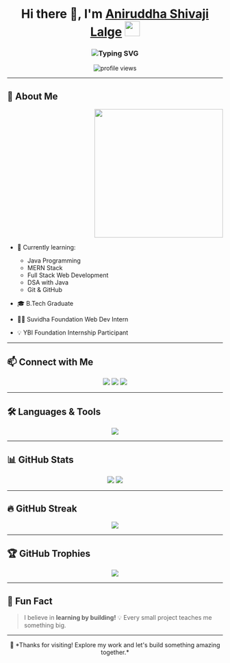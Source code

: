 <h1 align="center">
  Hi there 👋, I'm <a href="https://github.com/aniruddha7447" target="_blank">Aniruddha Shivaji Lalge</a>
  <img src="https://media.giphy.com/media/hvRJCLFzcasrR4ia7z/giphy.gif" width="35px" />
</h1>

<h3 align="center">
  <img src="https://readme-typing-svg.herokuapp.com?font=Fira+Code&duration=2000&pause=1000&color=00F7FF&center=true&vCenter=true&width=450&lines=Java+Developer;Web+Development+Intern;MERN+Stack+Learner;Loves+Building+Projects" alt="Typing SVG" />
</h3>

<p align="center">
  <img src="https://komarev.com/ghpvc/?username=aniruddha7447&label=Profile%20views&color=0e75b6&style=flat" alt="profile views" />
</p>

---

## 🚀 About Me

<p align="right">
  <img src="https://cdn.dribbble.com/users/1162077/screenshots/3848914/programmer.gif" width="300" />
</p>

- 🌱 Currently learning:
  - Java Programming
  - MERN Stack
  - Full Stack Web Development
  - DSA with Java
  - Git & GitHub

- 🎓 B.Tech Graduate  
- 👨‍💻 Suvidha Foundation Web Dev Intern  
- 💡 YBI Foundation Internship Participant

---

## 📫 Connect with Me

<p align="center">
  <a href="mailto:aniruddhalalge283@gmail.com"><img src="https://img.shields.io/badge/Gmail-D14836?style=for-the-badge&logo=gmail&logoColor=white" /></a>
  <a href="https://www.linkedin.com/in/aniruddha-lalge-aa06041b3"><img src="https://img.shields.io/badge/LinkedIn-0077B5?style=for-the-badge&logo=linkedin&logoColor=white" /></a>
  <a href="https://www.geeksforgeeks.org/user/aniruddhalalge283/"><img src="https://img.shields.io/badge/GeeksforGeeks-1F8A70?style=for-the-badge&logoColor=white" /></a>
</p>

---

## 🛠️ Languages & Tools

<p align="center">
  <img src="https://skillicons.dev/icons?i=java,nodejs,html,css,js,mysql,git,github,vscode" />
</p>

---

## 📊 GitHub Stats

<p align="center">
  <img src="https://github-readme-stats.vercel.app/api?username=aniruddha7447&show_icons=true&theme=tokyonight" />
  <img src="https://github-readme-stats.vercel.app/api/top-langs/?username=aniruddha7447&layout=compact&theme=tokyonight" />
</p>

---

## 🔥 GitHub Streak

<p align="center">
  <img src="https://github-readme-streak-stats.herokuapp.com/?user=aniruddha7447&theme=tokyonight" />
</p>

---

## 🏆 GitHub Trophies

<p align="center">
  <img src="https://github-profile-trophy.vercel.app/?username=aniruddha7447&theme=tokyonight&row=2&column=4" />
</p>

---

## 🧠 Fun Fact
> I believe in **learning by building!** 💡 Every small project teaches me something big.

---

<p align="center">
  🚀 *Thanks for visiting! Explore my work and let's build something amazing together.*
</p>
